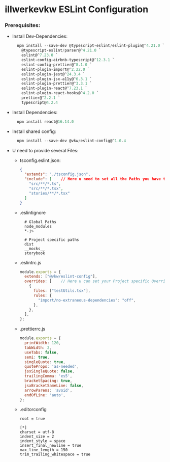 # illwerkevkw ESLint Configuration

### Prerequisites:
- Install Dev-Dependencies:
  ``` PowerShell
    npm install --save-dev @typescript-eslint/eslint-plugin@^4.21.0 `
      @typescript-eslint/parser@^4.21.0 `
      eslint@^7.23.0 `
      eslint-config-airbnb-typescript@^12.3.1 `
      eslint-config-prettier@^8.1.0 `
      eslint-plugin-import@^2.22.0 `
      eslint-plugin-jest@^24.3.4 `
      eslint-plugin-jsx-a11y@^6.3.1 `
      eslint-plugin-prettier@^3.3.1 `
      eslint-plugin-react@^7.23.1 `
      eslint-plugin-react-hooks@^4.2.0 `
      prettier@^2.2.1 `
      typescript@4.2.4
  ```

- Install Dependencies:
  ``` PowerShell
    npm install react@16.14.0
  ```
  
- Install shared config:
  ``` PowerShell
    npm install --save-dev @vkw/eslint-config@^1.0.4
  ```
  
- U need to provide several Files:  
  - tsconfig.eslint.json:
    ``` JSON
    {
      "extends": "./tsconfig.json",
      "include": [    // Here u need to set all the Paths you have ts or tsx files and not ignored over .eslintignore
        "src/**/*.ts",
        "src/**/*.tsx",
        "stories/**/*.tsx"
      ]
    }
    ```
  
  - .eslintignore
    ```
      # Global Paths
      node_modules
      *.js

      # Project specific paths
      dist
      __mocks__
      storybook
    ```

  - .eslintrc.js
    ``` JavaScript
    module.exports = {
      extends: ["@vkw/eslint-config"],
      overrides: [    // Here u can set your Project specific Overrides
        {
          files: ["testUtils.tsx"],
          rules: {
            "import/no-extraneous-dependencies": "off",
          },
        },
      ],
    };
    ```
    
  - .prettierrc.js
    ``` JavaScript
    module.exports = {
      printWidth: 120,
      tabWidth: 2,
      useTabs: false,
      semi: true,
      singleQuote: true,
      quoteProps: 'as-needed',
      jsxSingleQuote: false,
      trailingComma: 'es5',
      bracketSpacing: true,
      jsxBracketSameLine: false,
      arrowParens: 'avoid',
      endOfLine: 'auto',
    };
    ``` 

  - .editorconfig
    ```
    root = true

    [*]
    charset = utf-8
    indent_size = 2
    indent_style = space
    insert_final_newline = true
    max_line_length = 150
    trim_trailing_whitespace = true
    ```  
